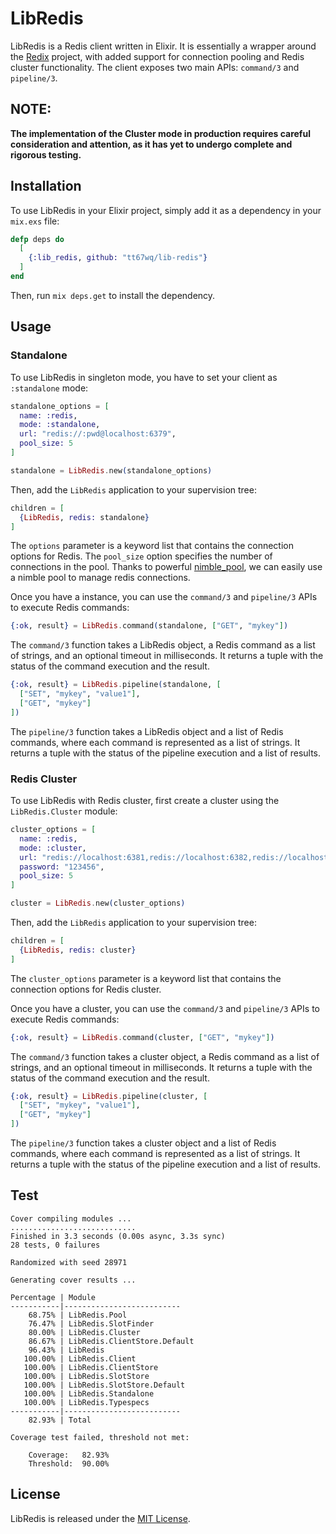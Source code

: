 <!-- MDOC !-->
# LibRedis

LibRedis is a Redis client written in Elixir. It is essentially a wrapper around the [Redix](https://github.com/whatyouhide/redix) project, with added support for connection pooling and Redis cluster functionality. 
The client exposes two main APIs: `command/3` and `pipeline/3`.

## NOTE:
**The implementation of the Cluster mode in production requires careful consideration and attention, as it has yet to undergo complete and rigorous testing.**

## Installation

To use LibRedis in your Elixir project, simply add it as a dependency in your `mix.exs` file:

```elixir
defp deps do
  [
    {:lib_redis, github: "tt67wq/lib-redis"}
  ]
end
```

Then, run `mix deps.get` to install the dependency.

## Usage

### Standalone

To use LibRedis in singleton mode, you have to set your client as `:standalone` mode:

```elixir
standalone_options = [
  name: :redis,
  mode: :standalone,
  url: "redis://:pwd@localhost:6379",
  pool_size: 5
]

standalone = LibRedis.new(standalone_options)
```

Then, add the `LibRedis` application to your supervision tree:

```elixir
children = [
  {LibRedis, redis: standalone}
]
```

The `options` parameter is a keyword list that contains the connection options for Redis. The `pool_size` option specifies the number of connections in the pool.
Thanks to powerful [nimble_pool](https://github.com/dashbitco/nimble_pool), we can easily use a nimble pool to manage redis connections.

Once you have a instance, you can use the `command/3` and `pipeline/3` APIs to execute Redis commands:

```elixir
{:ok, result} = LibRedis.command(standalone, ["GET", "mykey"])
```

The `command/3` function takes a LibRedis object, a Redis command as a list of strings, and an optional timeout in milliseconds. It returns a tuple with the status of the command execution and the result.

```elixir
{:ok, result} = LibRedis.pipeline(standalone, [
  ["SET", "mykey", "value1"],
  ["GET", "mykey"]
])
```

The `pipeline/3` function takes a LibRedis object and a list of Redis commands, where each command is represented as a list of strings. It returns a tuple with the status of the pipeline execution and a list of results.

### Redis Cluster

To use LibRedis with Redis cluster, first create a cluster using the `LibRedis.Cluster` module:

```elixir
cluster_options = [
  name: :redis,
  mode: :cluster,
  url: "redis://localhost:6381,redis://localhost:6382,redis://localhost:6383,redis://localhost:6384,redis://localhost:6385",
  password: "123456",
  pool_size: 5
]

cluster = LibRedis.new(cluster_options)
```

Then, add the `LibRedis` application to your supervision tree:

```elixir
children = [
  {LibRedis, redis: cluster}
]
```

The `cluster_options` parameter is a keyword list that contains the connection options for Redis cluster. 

Once you have a cluster, you can use the `command/3` and `pipeline/3` APIs to execute Redis commands:

```elixir
{:ok, result} = LibRedis.command(cluster, ["GET", "mykey"])
```

The `command/3` function takes a cluster object, a Redis command as a list of strings, and an optional timeout in milliseconds. It returns a tuple with the status of the command execution and the result.

```elixir
{:ok, result} = LibRedis.pipeline(cluster, [
  ["SET", "mykey", "value1"],
  ["GET", "mykey"]
])
```

The `pipeline/3` function takes a cluster object and a list of Redis commands, where each command is represented as a list of strings. It returns a tuple with the status of the pipeline execution and a list of results.


## Test
```
Cover compiling modules ...
............................
Finished in 3.3 seconds (0.00s async, 3.3s sync)
28 tests, 0 failures

Randomized with seed 28971

Generating cover results ...

Percentage | Module
-----------|--------------------------
    68.75% | LibRedis.Pool
    76.47% | LibRedis.SlotFinder
    80.00% | LibRedis.Cluster
    86.67% | LibRedis.ClientStore.Default
    96.43% | LibRedis
   100.00% | LibRedis.Client
   100.00% | LibRedis.ClientStore
   100.00% | LibRedis.SlotStore
   100.00% | LibRedis.SlotStore.Default
   100.00% | LibRedis.Standalone
   100.00% | LibRedis.Typespecs
-----------|--------------------------
    82.93% | Total

Coverage test failed, threshold not met:

    Coverage:   82.93%
    Threshold:  90.00%
```

## License

LibRedis is released under the [MIT License](https://opensource.org/licenses/MIT).